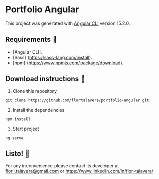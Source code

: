 # Portfolio Angular

This project was generated with [Angular CLI](https://github.com/angular/angular-cli) version 15.2.0.

## Requirements :pushpin:
- [Angular CLI].
- [Sass] (https://sass-lang.com/install).
- [npm] (https://www.npmjs.com/package/download).

## Download instructions :page_with_curl:
1) Clone this repository

```
git clone https://github.com/flortalavera/portfolio-angular.git
```
2) Install the dependencies
```
npm install
```
3) Start project
```
ng serve
```

## Listo! :rocket:

For any inconvenience please contact its developer at florii.talavera@gmail.com or https://www.linkedin.com/in/flor-talavera/